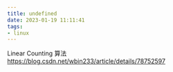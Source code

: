 ```yaml
---
title: undefined
date: 2023-01-19 11:11:41
tags:
- linux
---
```



Linear Counting 算法
https://blog.csdn.net/wbin233/article/details/78752597

